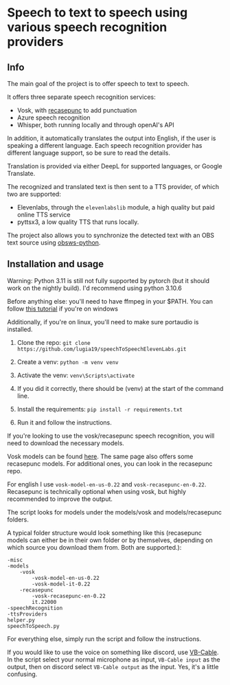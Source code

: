 # Speech to text to speech using various speech recognition providers

## Info

The main goal of the project is to offer speech to text to speech.

It offers three separate speech recognition services:
- Vosk, with [recasepunc](https://github.com/benob/recasepunc) to add punctuation
- Azure speech recognition
- Whisper, both running locally and through openAI's API

In addition, it automatically translates the output into English, if the user is speaking a different language.
Each speech recognition provider has different language support, so be sure to read the details.

Translation is provided via either DeepL for supported languages, or Google Translate.

The recognized and translated text is then sent to a TTS provider, of which two are supported:
- Elevenlabs, through the `elevenlabslib` module, a high quality but paid online TTS service
- pyttsx3, a low quality TTS that runs locally.

The project also allows you to synchronize the detected text with an OBS text source using [obsws-python](https://pypi.org/project/obsws-python/).

## Installation and usage

Warning: Python 3.11 is still not fully supported by pytorch (but it should work on the nightly build). I'd recommend using python 3.10.6

Before anything else: you'll need to have ffmpeg in your $PATH. You can follow [this tutorial](https://phoenixnap.com/kb/ffmpeg-windows) if you're on windows

Additionally, if you're on linux, you'll need to make sure portaudio is installed.

1) Clone the repo: `git clone https://github.com/lugia19/speechToSpeechElevenLabs.git`

2) Create a venv: `python -m venv venv`

3) Activate the venv: `venv\Scripts\activate`

4) If you did it correctly, there should be (venv) at the start of the command line.

5) Install the requirements: `pip install -r requirements.txt`

6) Run it and follow the instructions.



If you're looking to use the vosk/recasepunc speech recognition, you will need to download the necessary models.

Vosk models can be found [here](https://alphacephei.com/vosk/models). The same page also offers some recasepunc models. For additional ones, you can look in the recasepunc repo.

For english I use `vosk-model-en-us-0.22` and `vosk-recasepunc-en-0.22`. Recasepunc is technically optional when using vosk, but highly recommended to improve the output.

The script looks for models under the models/vosk and models/recasepunc folders.

A typical folder structure would look something like this (recasepunc models can either be in their own folder or by themselves, depending on which source you download them from. Both are supported.):
```
-misc
-models
    -vosk
        -vosk-model-en-us-0.22
        -vosk-model-it-0.22
    -recasepunc
        -vosk-recasepunc-en-0.22
        it.22000
-speechRecognition
-ttsProviders
helper.py
speechToSpeech.py
```

For everything else, simply run the script and follow the instructions.


If you would like to use the voice on something like discord, use [VB-Cable](https://vb-audio.com/Cable/). In the script select your normal microphone as input, `VB-Cable input` as the output, then on discord select `VB-Cable output` as the input. Yes, it's a little confusing.
